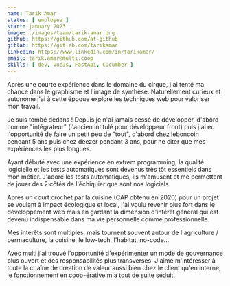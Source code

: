 ```yaml
---
name: Tarik Amar
status: [ employee ]
start: january 2023
image: ./images/team/tarik-amar.png
github: https://github.com/at-github
gitlab: https://gitlab.com/tarikamar
linkedin: https://www.linkedin.com/in/tarikamar/
email: tarik.amar@multi.coop
skills: [ dev, VueJs, FastApi, Cucumber ]
---
```


Après une courte expérience dans le domaine du cirque, j'ai tenté ma chance dans le graphisme et l'image de synthèse. Naturellement curieux et autonome j'ai à cette époque exploré les techniques web pour valoriser mon travail.

Je suis tombé dedans ! Depuis je n'ai jamais cessé de développer, d'abord comme "intégrateur" (l'ancien intitulé pour développeur front) puis j'ai eu l'opportunité de faire un petit peu de "tout", d'abord chez leboncoin pendant 5 ans puis chez deezer pendant 3 ans, pour ne citer que mes expériences les plus longues.

Ayant débuté avec une expérience en extrem programming, la qualité logicielle et les tests automatiques sont devenus très tôt essentiels dans mon métier. J'adore les tests automatiques, ils m'amusent et me permettent de jouer des 2 côtés de l'échiquier que sont nos logiciels.

Après un court crochet par la cuisine (CAP obtenu en 2020) pour un projet se voulant à impact écologique et local, j'ai voulu revenir plus fort dans le développement web mais en gardant la dimension d'intérêt général qui est devenu indispensable dans ma vie personnelle comme professionnelle.

Mes intérêts sont multiples, mais tournent souvent autour de l'agriculture / permaculture, la cuisine, le low-tech, l'habitat, no-code…

Avec multi j'ai trouvé l'opportunité d'expérimenter un mode de gouvernance plus ouvert et des responsabilités plus transverses. J'aime m'intéresser à toute la chaîne de création de valeur aussi bien chez le client qu'en interne, le fonctionnement en coop-érative m'a tout de suite séduit.
